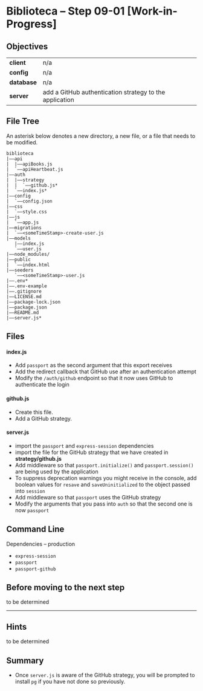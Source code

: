 # Biblioteca – Step 09-01 [Work-in-Progress]

## Objectives
|              |                                                                           |
|:------------ | :------------------------------------------------------------------------ |
| **client**   | n/a                                                                       |
| **config**   | n/a                                                                       |
| **database** | n/a                                                                       |
| **server**   | add a GitHub authentication strategy to the application                   |

## File Tree
An asterisk below denotes a new directory, a new file, or a file that needs to be modified.
```
biblioteca
|––api
|  |––apiBooks.js
|  `––apiHeartbeat.js
|––auth
|  |––strategy
|  |  `––github.js*
|  `––index.js*
|––config
|  `––config.json
|––css
|  `––style.css
|––js
|  `––app.js
|––migrations
|  `––<someTimeStamp>-create-user.js
|––models
   |––index.js
   `––user.js
|––node_modules/
|––public
|  `––index.html
|––seeders
   `––<someTimeStamp>-user.js
|––.env*
|––.env-example
|––.gitignore
|––LICENSE.md
|––package-lock.json
|––package.json
|––README.md
|––server.js*
```

## Files
#### index.js
* Add `passport` as the second argument that this export receives
* Add the redirect callback that GitHub use after an authentication attempt
* Modify the `/auth/github` endpoint so that it now uses GitHub to authenticate the login

#### github.js
* Create this file.
* Add a GitHub strategy.

#### server.js
* import the `passport` and `express-session` dependencies
* import the file for the GitHub strategy that we have created in **strategy/github.js**
* Add middleware so that `passport.initialize()` and `passport.session()` are being used by the application
* To suppress deprecation warnings you might receive in the console, add boolean values for `resave` and `saveUninitialized` to the object passed into `session`
* Add middleware so that `passport` uses the GitHub strategy
* Modify the arguments that you pass into `auth` so that the second one is now `passport`

## Command Line
Dependencies – production
* `express-session`
* `passport`
* `passport-github`

## Before moving to the next step
to be determined

___

## Hints
to be determined

## Summary
* Once `server.js` is aware of the GitHub strategy, you will be prompted to install `pg` if you have not done so previously.